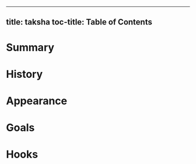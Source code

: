 
---
title: taksha
toc-title: Table of Contents
---

# Summary

# History

# Appearance

# Goals

# Hooks


